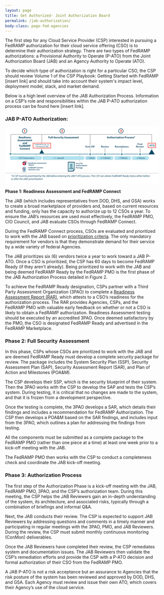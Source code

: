 ```yaml
---
layout: page
title: Get Authorized- Joint Authorization Board
permalink: /jab-authorization/
body-class: page-fed-agencies
---
```



The first step for any Cloud Service Provider (CSP) interested in pursuing a FedRAMP authorization for their cloud service offering (CSO) is to determine their authorization strategy. There are two types of FedRAMP authorizations: a Provisional Authority to Operate (P-ATO) from the Joint Authorization Board (JAB) and an Agency Authority to Operate (ATO).

To decide which type of authorization is right for a particular CSO, the CSP should review Volume 1 of the CSP Playbook: Getting Started with FedRAMP [insert link] and should take into account their system's impact level, deployment model, stack, and market demand.

Below is a high level overview of the JAB Authorization Process. Information on a CSP’s role and responsibilities within the JAB P-ATO authorization process can be found here [insert link].  

### JAB P-ATO Authorization:

![image alt text](../assets/img/ato-auth.png)

**Phase 1: Readiness Assessment and FedRAMP Connect**

The JAB (which includes representatives from DOD, DHS, and GSA) works to create a broad marketplace of providers and, based on current resources and funding, only has the capacity to authorize up to 12 CSOs a year. To ensure the JAB’s resources are used most effectively, the FedRAMP PMO, CIO Council, and JAB evaluate CSOs through FedRAMP Connect.

During the FedRAMP Connect process, CSOs are evaluated and prioritized to work with the JAB based on [prioritization criteria](https://s3.amazonaws.com/sitesusa/wp-content/uploads/sites/482/2016/06/JAB-Prioritization-Guidance2.pdf). The only mandatory requirement for vendors is that they demonstrate demand for their service by a wide variety of federal Agencies.

The JAB prioritizes six (6) vendors twice a year to work toward a JAB P-ATO. Once a CSO is prioritized, the CSP has 60 days to become FedRAMP Ready (if they aren’t already). Being prioritized to work with the JAB and being deemed FedRAMP Ready by the FedRAMP PMO is the first phase of the JAB Authorization Process detailed in Figure 2. 

To achieve the FedRAMP Ready designation, CSPs partner with a Third Party Assessment Organization (3PAO) to complete a [Readiness Assessment Report (RAR)](https://s3.amazonaws.com/sitesusa/wp-content/uploads/sites/482/2016/11/FedRAMP-Readiness-Assessment-Report-Template_102116-3.docx), which attests to a CSO’s readiness for the authorization process. The RAR provides Agencies, CSPs, and the FedRAMP PMO with valuable early feedback on whether or not a CSO is likely to obtain a FedRAMP authorization. Readiness Assessment testing should be executed by an accredited 3PAO. Once deemed satisfactory by the PMO, the CSO is designated FedRAMP Ready and advertised in the FedRAMP Marketplace.

### Phase 2: Full Security Assessment

In this phase, CSPs whose CSOs are prioritized to work with the JAB and are deemed FedRAMP Ready must develop a complete security package for review. The package includes the System Security Plan (SSP), Security Assessment Plan (SAP), Security Assessment Report (SAR), and Plan of Action and Milestones (POA&M).

The CSP develops their SSP, which is the security blueprint of their system. Then the 3PAO works with the CSP to develop the SAP and tests the CSP’s system. During testing, it is critical that no changes are made to the system, and that it is frozen from a development perspective. 

Once the testing is complete, the 3PAO develops a SAR, which details their findings and includes a recommendation for FedRAMP Authorization. The CSP then develops a POA&M based on the SAR findings, and includes input from the 3PAO, which outlines a plan for addressing the findings from testing.

All the components must be submitted as a complete package to the FedRAMP PMO (rather than one piece at a time) at least one week prior to a kick-off meeting with the JAB.

The FedRAMP PMO then works with the CSP to conduct a completeness check and coordinate the JAB kick-off meeting. 

### Phase 3: Authorization Process

The first step of the Authorization Phase is a kick-off meeting with the JAB, FedRAMP PMO, 3PAO, and the CSP’s authorization team. During this meeting, the CSP helps the JAB Reviewers gain an in-depth understanding of the system, its architecture, and associated risks, typically through a combination of briefings and informal Q&A.

Next, the JAB conducts their review. The CSP is expected to support JAB Reviewers by addressing questions and comments in a timely manner and participating in regular meetings with the 3PAO, PMO, and JAB Reviewers. During the review, the CSP must submit monthly continuous monitoring (ConMon) deliverables. 

Once the JAB Reviewers have completed their review, the CSP remediates system and documentation issues. The JAB Reviewers then validate the CSP’s remediation efforts and provide the CSP with a P-ATO decision and formal authorization of their CSO from the FedRAMP PMO.

A JAB P-ATO is not a risk acceptance but an assurance to Agencies that the risk posture of the system has been reviewed and approved by DOD, DHS, and GSA. Each Agency must review and issue their own ATO, which covers their Agency’s use of the cloud service.

